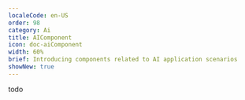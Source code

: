 ```yaml
---
localeCode: en-US
order: 98
category: Ai
title: AIComponent
icon: doc-aiComponent
width: 60%
brief: Introducing components related to AI application scenarios
showNew: true
---
```


todo
